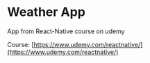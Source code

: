 # Weather App

App from React-Native course on udemy

Course: [https://www.udemy.com/reactnative/](https://www.udemy.com/reactnative/)